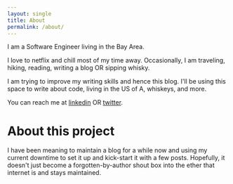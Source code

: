 ```yaml
---
layout: single
title: About
permalink: /about/
---
```


I am a Software Engineer living in the Bay Area. 

I love to netflix and chill most of my time away. Occasionally, I am traveling, hiking, reading, writing a blog OR sipping whisky.

I am trying to improve my writing skills and hence this blog. I'll be using this space to write about code, living in the US of A, whiskeys, and more.

You can reach me at [linkedin](https://www.linkedin.com/in/harshitmittal/) OR [twitter](https://twitter.com/hmittal83).

# About this project

I have been meaning to maintain a blog for a while now and using my current downtime to set it up and kick-start it with a few posts. Hopefully, it doesn't just become a forgotten-by-author shout box into the ether that internet is and stays maintained.

